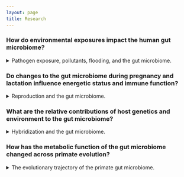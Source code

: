 ```yaml
---
layout: page
title: Research
---
```

### How do environmental exposures impact the human gut microbiome?
<details>
<summary>
Pathogen exposure, pollutants, flooding, and the gut microbiome.
</summary>
<br>
Neglected tropical diseases were common in the southern United States well into the mid-20th century and may still persist today. In collaboration with the REACH study, we are examining how parasite exposure impacts the gut microbiome, growth, and development in children in the rural South and ex-urban areas of the Midwest. We have found that intestinal helminth infection and high levels of intestinal inflammation are not uncommon in this community [1,2] and are currently working to understand bacteria-parasite interactions in this setting.


Additionally, the legacies of heavy industry and agriculture linger in the soils of many U.S. communities. We are examining how small-scale flooding impacts soil lead levels, soil microbial communities, and the human microbiome in these same communities. In collaboration with Dr. Claire Masteller (Earth, Environmental, and Planetary Sciences, WashU), we are integrating finescale flood models with soil and gut microbiome data to interrogate flooding->microbiome->health interactions.


[1] T Cepon-Robins, EK Mallott, I Recca, T Gildner. Evidence and effects of neglected parasitic helminth and protist infections among a small preliminary sample of children from rural Mississippi. 2023. *American Journal of Human Biology* 35: e23889. 


[2] T Cepon-Robins, EK Mallott, I Recca, T Gildner. Exploring biocultural determinants of intestinal health: Do resource access and parasite exposure contribute to intestinal inflammation among a preliminary sample of children in rural Mississippi? 2022. *American Journal of Biological Anthropology* 182: 606-619. 
</details>

### Do changes to the gut microbiome during pregnancy and lactation influence energetic status and immune function?
<details>
<summary>
Reproduction and the gut microbiome.
</summary>
<br>
The gut microbiome compensates for nutritional shortfalls in nonhuman primates [3] and may be one strategy for buffering the energetic stress of pregnancy and lactation in female primates. Our work has shown that the composition of the gut microbiome differs across reproductive states in white-faced capuchins [4], and that progesterone may be mediating interactions between reproductive state and the gut microbiome in Phayre's leaf monkeys [5].


<img src="/images/microbe_comp_repro_af_nochloro.jpg" alt="Stacked bar chart showing the differences in the relative abundance of phyla of bacteria between cycling, pregnant, and lactating females" width="350">

*Gut microbiome composition across reproduction [4]*


We are currently generating gut metagenomes from Phayre's leaf monkeys to examine finescale variation in function across reproduction to help determine if the compositional changes are increasing microbially-derived energy available to the host.


Additionally, we are recruiting a cohort of pregnant people to characterize the changes in the structure and function of the gut microbiome across pregnancy and postpartum. We are interested in how hormones and immunotolerance interact to shape the gut microbiome.


[3] EK Mallott, LH Skovmand, PA Garber, KR Amato. The faecal metabolome of black howler monkeys (Alouatta pigra) varies in response to seasonal dietary changes. 2022. *Molecular Ecology* 31: 4146-4161. 


[4] EK Mallott, KR Amato. The microbial reproductive ecology of white-faced capuchins (Cebus capucinus). 2018. *American Journal of Primatology* 80: e22896. 


[5] EK Mallott, C Borries, A Koenig, KR Amato, A Lu. Reproductive hormones mediate changes in the gut microbiome during pregnancy and lactation in Phayre's leaf monkeys. 2020. *Scientific Reports* 10: 9961. 
</details>

### What are the relative contributions of host genetics and environment to the gut microbiome?
<details>
<summary>
Hybridization and the gut microbiome.
</summary>
<br>
Natural hybrid zones offer a unique opportunity to disentangle the relative contributions of host genetics and environment to the gut microbiome. We are currently studying the gut microbiomes of hybridizing populations of tufted gray langurs and purple-faced langurs in Sri Lanka as part of the Kaludiyapokuna Primate Conservation and Research Center. 
</details>

### How has the metabolic function of the gut microbiome changed across primate evolution?
<details>
<summary>
The evolutionary trajectory of the primate gut microbiome.
</summary>
<br>
The gut microbiome of humans is distinct from that of other primates [6]. As human diets have diverged from those of other primates, the metabolic functions of the gut microbiome may also have shifted. In particular, we are interested in short chain fatty acid (SCFA) metabolism. SCFAs are produced by bacteria in the gut and can be used by the host for energy. Previous computational work showed that butyrate production potential does not differ markedly between humans and nonhuman primates, but that the pathway abundance does differ between humans in industrialized vs. nonindustrialized environments [7]. Additionally, differences in the capacity of the microbiome to produce SCFA may have implications for brain growth and development [8].


<img src="/images/Figure3.jpg" alt="Multiple box plots showing differences in butyrate pathway abundance across primates and within humans" width="700">

*Butyrate pathway abundance differs across humans, but not between humans and other primates [6]*


We are now using multiple molecular and microbiological methods to confirm these patterns in living humans in multiple geographic locations, several species of nonhuman primates, and ancient humans.


[6] KR Amato, EK Mallott, JE Lambert, D McDonald, A Gomez, JL Metcalf, NJ Dominy, GAO Britton, RM Stumpf, T Goldberg, SR Leigh, R Knight. The human gut microbiome is more similar to that of Old World monkeys than apes. 2019. *Genome Biology* 20: 201. 


[7] EK Mallott, KR Amato. Butyrate-producing pathway abundances are similar in human and nonhuman primate gut microbiomes. 2022. *Molecular Biology and Evolution* 39: msab279. 


[8] EK Mallott, S Kuthyar, W Lee, D Reiman, H Jiang, S Chitta, EA Waters, B Layden, R Sumagin, LD Manzanares, G-Y Yang, ML Savo Sardaro, S Gray, LE Williams, Y Dai, JP Curley, CR Haney, ER Liechty, CW Kuzawa, KR Amato. The primate gut microbiota contributes to interspecific differences in host metabolism. 2024. *Microbial Genomics* 10:001322. 
</details>

